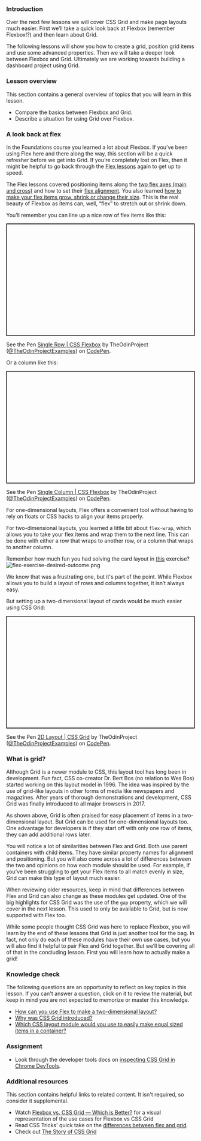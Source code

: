 ### Introduction

Over the next few lessons we will cover CSS Grid and make page layouts much easier. First we’ll take a quick look back at Flexbox (remember Flexbox!?) and then learn about Grid.

The following lessons will show you how to create a grid, position grid items and use some advanced properties. Then we will take a deeper look between Flexbox and Grid. Ultimately we are working towards building a dashboard project using Grid.

### Lesson overview

This section contains a general overview of topics that you will learn in this lesson.

- Compare the basics between Flexbox and Grid.
- Describe a situation for using Grid over Flexbox.

### A look back at flex

In the Foundations course you learned a lot about Flexbox. If you’ve been using Flex here and there along the way, this section will be a quick refresher before we get into Grid. If you’re completely lost on Flex, then it might be helpful to go back through the [Flex lessons](https://www.theodinproject.com/lessons/foundations-introduction-to-flexbox) again to get up to speed.

The Flex lessons covered positioning items along the [two flex axes (main and cross)](https://www.theodinproject.com/lessons/foundations-axes) and how to set their [flex alignment](https://www.theodinproject.com/lessons/foundations-alignment). You also learned [how to make your flex items grow, shrink or change their size](https://www.theodinproject.com/lessons/foundations-growing-and-shrinking). This is the real beauty of Flexbox as items can, well, “flex” to stretch out or shrink down.

You’ll remember you can line up a nice row of flex items like this:

<p class="codepen" data-height="300" data-theme-id="dark" data-default-tab="css,result" data-slug-hash="XWeJbRy" data-editable="true" data-user="TheOdinProjectExamples" style="height: 300px; box-sizing: border-box; display: flex; align-items: center; justify-content: center; border: 2px solid; margin: 1em 0; padding: 1em;">

  <span>See the Pen <a href="https://codepen.io/TheOdinProjectExamples/pen/XWeJbRy">
  Single Row | CSS Flexbox</a> by TheOdinProject (<a href="https://codepen.io/TheOdinProjectExamples">@TheOdinProjectExamples</a>)
  on <a href="https://codepen.io">CodePen</a>.</span>

</p>

<script async src="https://cpwebassets.codepen.io/assets/embed/ei.js"></script>

Or a column like this:

<p class="codepen" data-height="300" data-theme-id="dark" data-default-tab="css,result" data-slug-hash="MWEYwoX" data-editable="true" data-user="TheOdinProjectExamples" style="height: 300px; box-sizing: border-box; display: flex; align-items: center; justify-content: center; border: 2px solid; margin: 1em 0; padding: 1em;">

  <span>See the Pen <a href="https://codepen.io/TheOdinProjectExamples/pen/MWEYwoX">
  Single Column | CSS Flexbox</a> by TheOdinProject (<a href="https://codepen.io/TheOdinProjectExamples">@TheOdinProjectExamples</a>)
  on <a href="https://codepen.io">CodePen</a>.</span>

</p>

<script async src="https://cpwebassets.codepen.io/assets/embed/ei.js"></script>

For one-dimensional layouts, Flex offers a convenient tool without having to rely on floats or CSS hacks to align your items properly.

For two-dimensional layouts, you learned a little bit about `flex-wrap`, which allows you to take your flex items and wrap them to the next line. This can be done with either a row that wraps to another row, or a column that wraps to another column.

Remember how much fun you had solving the card layout in [this](https://github.com/TheOdinProject/css-exercises/tree/main/foundations/flex/07-flex-layout-2) exercise?
![flex-exercise-desired-outcome.png](https://github.com/TheOdinProject/css-exercises/blob/main/foundations/flex/07-flex-layout-2/desired-outcome.png)

We know that was a frustrating one, but it's part of the point. While Flexbox allows you to build a layout of rows and columns together, it isn’t always easy.

But setting up a two-dimensional layout of cards would be much easier using CSS Grid:

<p class="codepen" data-height="300" data-theme-id="dark" data-default-tab="css,result" data-slug-hash="KKXwpZR" data-editable="true" data-user="TheOdinProjectExamples" style="height: 300px; box-sizing: border-box; display: flex; align-items: center; justify-content: center; border: 2px solid; margin: 1em 0; padding: 1em;">

  <span>See the Pen <a href="https://codepen.io/TheOdinProjectExamples/pen/KKXwpZR">
  2D Layout | CSS Grid</a> by TheOdinProject (<a href="https://codepen.io/TheOdinProjectExamples">@TheOdinProjectExamples</a>)
  on <a href="https://codepen.io">CodePen</a>.</span>

</p>

<script async src="https://cpwebassets.codepen.io/assets/embed/ei.js"></script>

### What is grid?

Although Grid is a newer module to CSS, this layout tool has long been in development. Fun fact, CSS co-creator Dr. Bert Bos (no relation to Wes Bos) started working on this layout model in 1996. The idea was inspired by the use of grid-like layouts in other forms of media like newspapers and magazines. After years of thorough demonstrations and development, CSS Grid was finally introduced to all major browsers in 2017.

As shown above, Grid is often praised for easy placement of items in a two-dimensional layout. But Grid can be used for one-dimensional layouts too. One advantage for developers is if they start off with only one row of items, they can add additional rows later.

You will notice a lot of similarities between Flex and Grid. Both use parent containers with child items. They have similar property names for alignment and positioning. But you will also come across a lot of differences between the two and opinions on how each module should be used. For example, if you’ve been struggling to get your Flex items to all match evenly in size, Grid can make this type of layout much easier.

When reviewing older resources, keep in mind that differences between Flex and Grid can also change as these modules get updated. One of the big highlights for CSS Grid was the use of the `gap` property, which we will cover in the next lesson. This used to only be available to Grid, but is now supported with Flex too.

While some people thought CSS Grid was here to replace Flexbox, you will learn by the end of these lessons that Grid is just another tool for the bag. In fact, not only do each of these modules have their own use cases, but you will also find it helpful to pair Flex and Grid together. But we’ll be covering all of that in the concluding lesson. First you will learn how to actually make a grid!

### Knowledge check

The following questions are an opportunity to reflect on key topics in this lesson. If you can't answer a question, click on it to review the material, but keep in mind you are not expected to memorize or master this knowledge.

- [How can you use Flex to make a two-dimensional layout?](#a-look-back-at-flex)
- [Why was CSS Grid introduced?](#what-is-grid)
- [Which CSS layout module would you use to easily make equal sized items in a container?](#what-is-grid)

### Assignment

<div class="lesson-content__panel" markdown="1">

- Look through the developer tools docs on [inspecting CSS Grid in Chrome DevTools](https://developer.chrome.com/docs/devtools/css/grid/).

</div>


### Additional resources

This section contains helpful links to related content. It isn't required, so consider it supplemental.

- Watch [Flexbox vs. CSS Grid — Which is Better?](https://www.youtube.com/watch?v=hs3piaN4b5I) for a visual representation of the use cases for Flexbox vs CSS Grid
- Read CSS Tricks' quick take on the [differences between flex and grid](https://css-tricks.com/quick-whats-the-difference-between-flexbox-and-grid/).
- Check out [The Story of CSS Grid](https://alistapart.com/article/the-story-of-css-grid-from-its-creators/)

